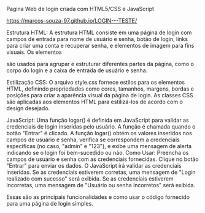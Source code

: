 Pagina Web de login criada com HTML5/CSS e JavaScript 

https://marcos-souza-97.github.io/LOGIN---TESTE/

Estrutura HTML:
A estrutura HTML consiste em uma página de login com campos de entrada para nome de usuário e senha, botão de login, links para criar uma conta e recuperar senha, e elementos de imagem para fins visuais.
Os elementos <div> são usados para agrupar e estruturar diferentes partes da página, como o corpo do login e a caixa de entrada de usuário e senha.

Estilização CSS:
O arquivo style.css fornece estilos para os elementos HTML, definindo propriedades como cores, tamanhos, margens, bordas e posições para criar a aparência visual da página de login.
As classes CSS são aplicadas aos elementos HTML para estilizá-los de acordo com o design desejado.

JavaScript:
Uma função logar() é definida em JavaScript para validar as credenciais de login inseridas pelo usuário. A função é chamada quando o botão "Entrar" é clicado.
A função logar() obtém os valores inseridos nos campos de usuário e senha, verifica se correspondem a credenciais específicas (no caso, "admin" e "123"), e exibe uma mensagem de alerta indicando se o login foi bem-sucedido ou não.
Como Usar:
Preencha os campos de usuário e senha com as credenciais fornecidas.
Clique no botão "Entrar" para enviar os dados.
O JavaScript irá validar as credenciais inseridas.
Se as credenciais estiverem corretas, uma mensagem de "Login realizado com sucesso" será exibida.
Se as credenciais estiverem incorretas, uma mensagem de "Usuário ou senha incorretos" será exibida.

Essas são as principais funcionalidades e como usar o código fornecido para uma página de login simples.
